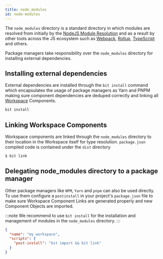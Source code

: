 ```yaml
---
title: node_modules
id: node-modules
---
```


The `node_modules` directory is a standard directory in which modules are resolved from initially by the [NodeJS Module Resolution](https://nodejs.org/api/modules.html#modules_loading_from_node_modules_folders) and as a result by other tools across the JS ecosystem such as [Webpack](/), [Rollup](/), [TypeScript](/) and others.

Package managers take responsibility over the `node_modules` directory for installing external dependencies.

## Installing external dependencies
External dependencies are installed through the `bit install` command which encapsulates the usage of package managers as Yarn and PNPM making sure component dependencies are deduped correctly and linking all [Workspace](/) Components.

```bash
bit install
```

## Linking Workspace Components
Workspace components are linked through the `node_modules` directory to their location in the Workspace itself for type resolution. `package.json` compiled code is contained under the `dist` directory

```bash
$ bit link
```

## Delegating node_modules directory to a package manager
Other package managers like `NPM`, `Yarn` and `pnpm` can also be used directly. To use them configure a `postinstall` in your project's `package.json` file to make sure Workspace Component Links are generated properly and new Component Objects are imported.

:::note
We recommend to use `bit install` for the installation and management of modules in the `node_modules` directory.
:::

```json
{
  "name": "my workspace",
  "scripts": {
    "post-install": "bit import && bit link"
  }
}
```
